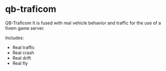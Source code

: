 # qb-traficom
QB-Traficom It is fused with real vehicle behavior and traffic for the use of a fivem game server. 

Includes: 
- Real traffic 
- Real crash 
- Real drift 
- Real fly
